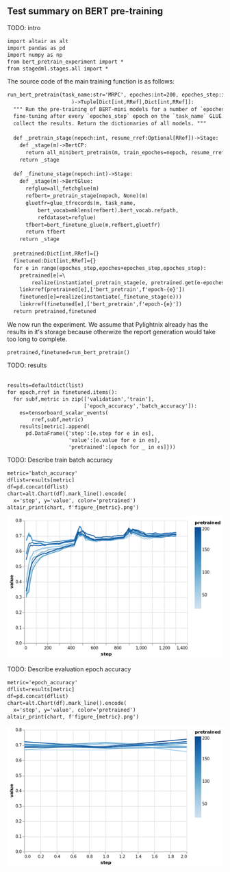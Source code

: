 Test summary on BERT pre-training
---------------------------------

TODO: intro

``` {.python .numberLines startFrom="1"}
import altair as alt
import pandas as pd
import numpy as np
from bert_pretrain_experiment import *
from stagedml.stages.all import *
```

The source code of the main training function is as follows:

``` {.html .numberLines startFrom="1"}
run_bert_pretrain(task_name:str='MRPC', epoches:int=200, epoches_step:int=20
                     )->Tuple[Dict[int,RRef],Dict[int,RRef]]:
  """ Run the pre-training of BERT-mini models for a number of `epoches`. Make
  fine-tuning after every `epoches_step` epoch on the `task_name` GLUE task,
  collect the results. Return the dictionaries of all models. """

  def _pretrain_stage(nepoch:int, resume_rref:Optional[RRef])->Stage:
    def _stage(m)->BertCP:
      return all_minibert_pretrain(m, train_epoches=nepoch, resume_rref=resume_rref)
    return _stage

  def _finetune_stage(nepoch:int)->Stage:
    def _stage(m)->BertGlue:
      refglue=all_fetchglue(m)
      refbert=_pretrain_stage(nepoch, None)(m)
      gluetfr=glue_tfrecords(m, task_name,
          bert_vocab=mklens(refbert).bert_vocab.refpath,
          refdataset=refglue)
      tfbert=bert_finetune_glue(m,refbert,gluetfr)
      return tfbert
    return _stage

  pretrained:Dict[int,RRef]={}
  finetuned:Dict[int,RRef]={}
  for e in range(epoches_step,epoches+epoches_step,epoches_step):
    pretrained[e]=\
        realize(instantiate(_pretrain_stage(e, pretrained.get(e-epoches_step))))
    linkrref(pretrained[e],['bert_pretrain',f'epoch-{e}'])
    finetuned[e]=realize(instantiate(_finetune_stage(e)))
    linkrref(finetuned[e],['bert_pretrain',f'epoch-{e}'])
  return pretrained,finetuned
```

We now run the experiment. We assume that Pylightnix already has the
results in it's storage because otherwize the report generation would
take too long to complete.

``` {.python .numberLines startFrom="6"}
pretrained,finetuned=run_bert_pretrain()
```

TODO: results

``` {.python .numberLines startFrom="7"}

results=defaultdict(list)
for epoch,rref in finetuned.items():
  for subf,metric in zip(['validation','train'],
                         ['epoch_accuracy','batch_accuracy']):
    es=tensorboard_scalar_events(
        rref,subf,metric)
    results[metric].append(
      pd.DataFrame({'step':[e.step for e in es],
                    'value':[e.value for e in es],
                    'pretrained':[epoch for _ in es]}))
```

TODO: Describe train batch accuracy

``` {.python .numberLines startFrom="18"}
metric='batch_accuracy'
dflist=results[metric]
df=pd.concat(dflist)
chart=alt.Chart(df).mark_line().encode(
  x='step', y='value', color='pretrained')
altair_print(chart, f'figure_{metric}.png')
```

![](./figure_batch_accuracy.png)

TODO: Describe evaluation epoch accuracy

``` {.python .numberLines startFrom="24"}
metric='epoch_accuracy'
dflist=results[metric]
df=pd.concat(dflist)
chart=alt.Chart(df).mark_line().encode(
  x='step', y='value', color='pretrained')
altair_print(chart, f'figure_{metric}.png')
```

![](./figure_epoch_accuracy.png)
